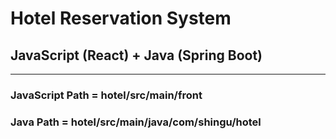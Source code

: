 # Hotel Reservation System
## JavaScript (React) + Java (Spring Boot)

---

### JavaScript Path = hotel/src/main/front
### Java Path = hotel/src/main/java/com/shingu/hotel
